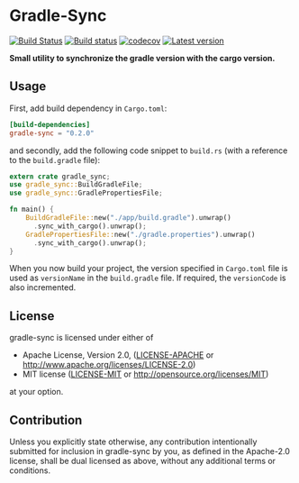 # Gradle-Sync
[![Build Status](https://travis-ci.org/lovebug356/gradle-sync.svg?branch=master)](https://travis-ci.org/lovebug356/gradle-sync)
[![Build status](https://ci.appveyor.com/api/projects/status/86s3teekhbj2a25h?svg=true)](https://ci.appveyor.com/project/lovebug356/gradle-sync)
[![codecov](https://codecov.io/gh/lovebug356/gradle-sync/branch/master/graph/badge.svg)](https://codecov.io/gh/lovebug356/gradle-sync)
[![Latest version](https://img.shields.io/crates/v/gradle-sync.svg)](https://crates.io/crates/gradle-sync)

**Small utility to synchronize the gradle version with the cargo version.**

## Usage

First, add build dependency in ```Cargo.toml```:

```toml
[build-dependencies]
gradle-sync = "0.2.0"
```

and secondly, add the following code snippet to ```build.rs``` (with a reference to the ```build.gradle``` file):

```rust
extern crate gradle_sync;
use gradle_sync::BuildGradleFile;
use gradle_sync::GradlePropertiesFile;

fn main() {
    BuildGradleFile::new("./app/build.gradle").unwrap()
      .sync_with_cargo().unwrap();
    GradlePropertiesFile::new("./gradle.properties").unwrap()
      .sync_with_cargo().unwrap();
}

```

When you now build your project, the version specified in ```Cargo.toml``` file is used as ```versionName``` in the ```build.gradle``` file. If required, the ```versionCode``` is also incremented.

## License

gradle-sync is licensed under either of

 * Apache License, Version 2.0, ([LICENSE-APACHE](LICENSE-APACHE) or
   http://www.apache.org/licenses/LICENSE-2.0)
 * MIT license ([LICENSE-MIT](LICENSE-MIT) or
   http://opensource.org/licenses/MIT)

at your option.

## Contribution

Unless you explicitly state otherwise, any contribution intentionally submitted
for inclusion in gradle-sync by you, as defined in the Apache-2.0 license, shall be
dual licensed as above, without any additional terms or conditions.
